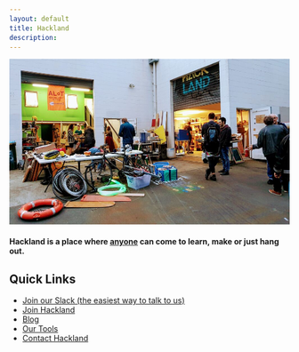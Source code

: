 ```yaml
---
layout: default
title: Hackland
description: 
---
```


![](/public/images/intro-bg.jpg)

<h4 class="tagline">Hackland is a place where <span style="text-decoration:underline;">anyone</span> can come to learn, make or just hang out.</h4>

## Quick Links

+ [Join our Slack (the easiest way to talk to us)](https://join.slack.com/hakland/shared_invite/MTkwOTk4MDI5NjUwLTE0OTYzMDE0NDYtNGNmMDMxZGUxNw)
+ [Join Hackland](/join/)
+ [Blog](/blog/)
+ [Our Tools](/tools/)
+ [Contact Hackland](/contact/)
